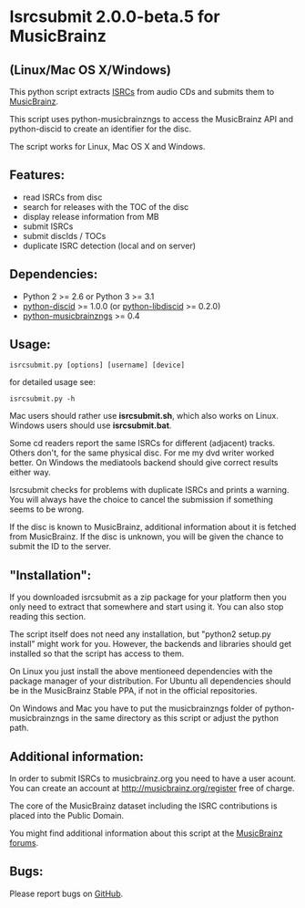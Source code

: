 Isrcsubmit 2.0.0-beta.5 for MusicBrainz
================================
(Linux/Mac OS X/Windows)
------------------------

This python script extracts [ISRCs][11] from audio CDs
and submits them to [MusicBrainz][12].

This script uses python-musicbrainzngs to access the MusicBrainz API
and python-discid to create an identifier for the disc.

The script works for Linux, Mac OS X and Windows.

[11]: http://en.wikipedia.org/wiki/International_Standard_Recording_Code
[12]: http://musicbrainz.org

Features:
--------

* read ISRCs from disc
* search for releases with the TOC of the disc
* display release information from MB
* submit ISRCs
* submit discIds / TOCs
* duplicate ISRC detection (local and on server)


Dependencies:
-------------

* Python 2 >= 2.6 or Python 3 >= 3.1
* [python-discid][21] >= 1.0.0 (or [python-libdiscid][22] >= 0.2.0)
* [python-musicbrainzngs][23] >= 0.4

[21]: http://python-discid.readthedocs.org/
[22]: http://pythonhosted.org/python-libdiscid
[23]: http://python-musicbrainzngs.readthedocs.org/


Usage:
------

    isrcsubmit.py [options] [username] [device]

for detailed usage see:

    isrcsubmit.py -h

Mac users should rather use **isrcsubmit.sh**, which also works on Linux.
Windows users should use **isrcsubmit.bat**.

Some cd readers report the same ISRCs for different (adjacent) tracks.
Others don't, for the same physical disc.
For me my dvd writer worked better.
On Windows the mediatools backend should give correct results either way.

Isrcsubmit checks for problems with duplicate ISRCs and prints a warning.
You will always have the choice to cancel the submission if something
seems to be wrong.

If the disc is known to MusicBrainz, additional information about it
is fetched from MusicBrainz.
If the disc is unknown, you will be given the chance to submit the ID
to the server.


"Installation":
---------------

If you downloaded isrcsubmit as a zip package for your platform
then you only need to extract that somewhere and start using it.
You can also stop reading this section.

The script itself does not need any installation,
but "python2 setup.py install" might work for you.
However, the backends and libraries should get
installed so that the script has access to them.

On Linux you just install the above mentioneed dependencies with
the package manager of your distribution.
For Ubuntu all dependencies should be in the MusicBrainz Stable PPA,
if not in the official repositories.

On Windows and Mac you have to put the musicbrainzngs folder of
python-musicbrainzngs in the same directory as this script or
adjust the python path.


Additional information:
-----------------------

In order to submit ISRCs to musicbrainz.org you need to have a user acount.
You can create an account at http://musicbrainz.org/register free of charge.

The core of the MusicBrainz dataset including the ISRC contributions is placed
into the Public Domain.

You might find additional information about this script at the
[MusicBrainz forums](http://forums.musicbrainz.org/viewtopic.php?id=3444).


Bugs:
-----

Please report bugs on
[GitHub](https://github.com/JonnyJD/musicbrainz-isrcsubmit).

